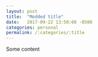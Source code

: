 ```yaml
---
layout: post
title:  "Modded title"
date:   2017-09-22 13:50:08 -0500
categories: personal
permalink: /:categories/:title
---
```


Some content